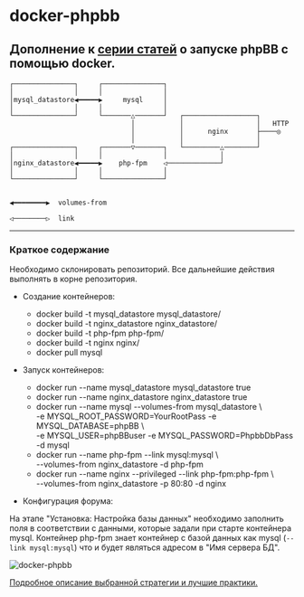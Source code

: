 # docker-phpbb

Дополнение к <a href="http://blog.derz.co/posts/2015/02/27/chast-11-docker-vvedenie/" target="_blank">серии статей</a> о запуске phpBB с помощью docker.
---
	┌───────────────┐     ┌───────────────┐                               
	│               │     │               │                               
	│mysql_datastore◀━━━━━▶     mysql     │                 
	│               │     │               │                              
	└───────────────┘     └───────△───────┘   ┌──────────────────┐        
	                              │           │                  │   HTTP 
	                              │           │      nginx       ├────◎   
	                              │           │                  │        
	┌───────────────┐     ┌───────▽───────┐   └─────────△────────┘        
	│               │     │               │             │                 
	│nginx_datastore◀━━━━━▶    php-fpm    ◁─────────────┘                 
	│               │     │               │                               
	└───────────────┘     └───────────────┘                               
	                                                                      
	                                                                      
	◀━━━━━━━━▶  volumes-from                                              
	                                                                      
	◁────────▷  link                                                      	
---
### Краткое содержание

Необходимо склонировать репозиторий. Все дальнейшие действия выполнять в корне репозитория.

* Создание контейнеров:  
  * docker build -t mysql_datastore mysql_datastore/  
  * docker build -t nginx_datastore nginx_datastore/  
  * docker build -t php-fpm php-fpm/  
  * docker build -t nginx nginx/  
  * docker pull mysql  

* Запуск контейнеров:  
  * docker run --name mysql_datastore mysql_datastore true  
  * docker run --name nginx_datastore nginx_datastore true  
  * docker run --name mysql --volumes-from mysql_datastore \  
  -e MYSQL_ROOT_PASSWORD=YourRootPass -e MYSQL_DATABASE=phpBB \  
  -e MYSQL_USER=phpBBuser -e MYSQL_PASSWORD=PhpbbDbPass -d mysql  
  * docker run --name php-fpm --link mysql:mysql \  
  --volumes-from nginx_datastore -d php-fpm  
  * docker run --name nginx --privileged --link php-fpm:php-fpm \  
  --volumes-from nginx_datastore -p 80:80 -d nginx  

* Конфигурация форума:

На этапе "Установка: Настройка базы данных" необходимо заполнить поля в соответствии с данными, которые задали при старте контейнера mysql. Контейнер php-fpm знает контейнер с базой данных как mysql (`--link mysql:mysql`) что и будет являться адресом в "Имя сервера БД".

![docker-phpbb](https://raw.githubusercontent.com/nezloi/docker-phpbb/master/screenshot.jpg)

<a href="http://blog.derz.co/posts/2015/02/27/chast-11-docker-vvedenie/" target="_blank">Подробное описание выбранной стратегии и лучшие практики.</a>